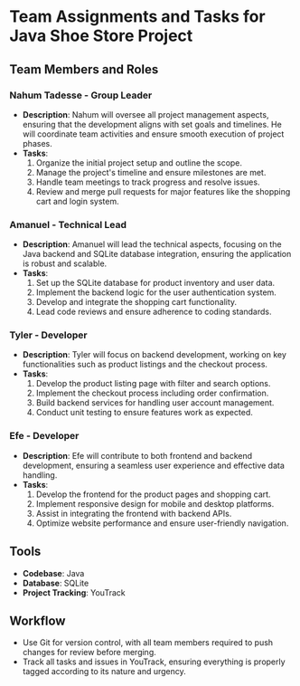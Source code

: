 # Team Assignments and Tasks for Java Shoe Store Project

## Team Members and Roles

### Nahum Tadesse - Group Leader
- **Description**: Nahum will oversee all project management aspects, ensuring that the development aligns with set goals and timelines. He will coordinate team activities and ensure smooth execution of project phases.
- **Tasks**:
  1. Organize the initial project setup and outline the scope.
  2. Manage the project's timeline and ensure milestones are met.
  3. Handle team meetings to track progress and resolve issues.
  4. Review and merge pull requests for major features like the shopping cart and login system.

### Amanuel - Technical Lead
- **Description**: Amanuel will lead the technical aspects, focusing on the Java backend and SQLite database integration, ensuring the application is robust and scalable.
- **Tasks**:
  1. Set up the SQLite database for product inventory and user data.
  2. Implement the backend logic for the user authentication system.
  3. Develop and integrate the shopping cart functionality.
  4. Lead code reviews and ensure adherence to coding standards.

### Tyler - Developer
- **Description**: Tyler will focus on backend development, working on key functionalities such as product listings and the checkout process.
- **Tasks**:
  1. Develop the product listing page with filter and search options.
  2. Implement the checkout process including order confirmation.
  3. Build backend services for handling user account management.
  4. Conduct unit testing to ensure features work as expected.

### Efe - Developer
- **Description**: Efe will contribute to both frontend and backend development, ensuring a seamless user experience and effective data handling.
- **Tasks**:
  1. Develop the frontend for the product pages and shopping cart.
  2. Implement responsive design for mobile and desktop platforms.
  3. Assist in integrating the frontend with backend APIs.
  4. Optimize website performance and ensure user-friendly navigation.

## Tools
- **Codebase**: Java
- **Database**: SQLite
- **Project Tracking**: YouTrack

## Workflow
- Use Git for version control, with all team members required to push changes for review before merging.
- Track all tasks and issues in YouTrack, ensuring everything is properly tagged according to its nature and urgency.

